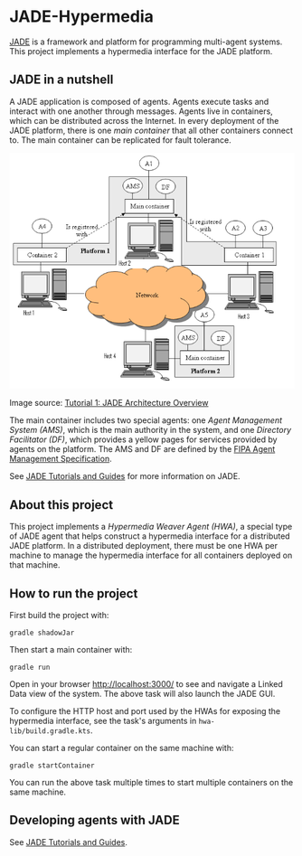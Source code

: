 # JADE-Hypermedia

[JADE](http://jade.tilab.com/) is a framework and platform for programming multi-agent systems. This
project implements a hypermedia interface for the JADE platform.

## JADE in a nutshell

A JADE application is composed of agents. Agents execute tasks and interact with one another through
messages. Agents live in containers, which can be distributed across the Internet. In every deployment
of the JADE platform, there is one *main container* that all other containers connect to. The main
container can be replicated for fault tolerance.

![JADE Architecture Overview](hwa-lib/src/main/resources/jade-architecture.png)

Image source: [Tutorial 1: JADE Architecture Overview](https://jade.tilab.com/documentation/tutorials-guides/jade-administration-tutorial/architecture-overview/)

The main container includes two special agents: one *Agent Management System (AMS)*, which is the main
authority in the system, and one *Directory Facilitator (DF)*, which provides a yellow pages for services
provided by agents on the platform. The AMS and DF are defined by the [FIPA Agent Management
Specification](http://fipa.org/specs/fipa00023/SC00023K.html).

See [JADE Tutorials and Guides](https://jade.tilab.com/documentation/tutorials-guides/) for more
information on JADE.

## About this project

This project implements a *Hypermedia Weaver Agent (HWA)*, a special type of JADE agent that helps
construct a hypermedia interface for a distributed JADE platform. In a distributed deployment, there
must be one HWA per machine to manage the hypermedia interface for all containers deployed on that
machine.

## How to run the project

First build the project with:
```shell
gradle shadowJar
```

Then start a main container with:
```shell
gradle run
```

Open in your browser [http://localhost:3000/](http://localhost:3000/) to see and navigate a Linked Data
view of the system. The above task will also launch the JADE GUI.

To configure the HTTP host and port used by the HWAs for exposing the hypermedia interface, see the
task's arguments in `hwa-lib/build.gradle.kts`.

You can start a regular container on the same machine with:
```shell
gradle startContainer
```

You can run the above task multiple times to start multiple containers on the same machine.

## Developing agents with JADE

See [JADE Tutorials and Guides](https://jade.tilab.com/documentation/tutorials-guides/).
